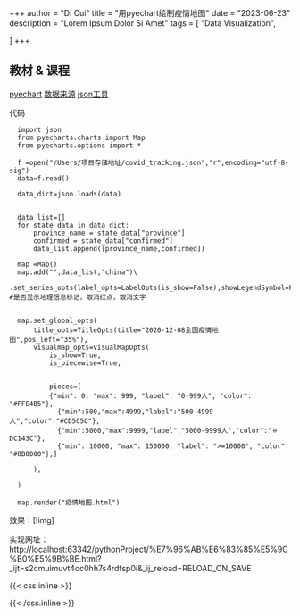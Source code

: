 +++
author = "Di Cui"
title = "用pyechart绘制疫情地图"
date = "2023-06-23"
description = "Lorem Ipsum Dolor Si Amet"
tags = [
    "Data Visualization",

]
+++

## 教材 & 课程

[pyechart](https://05x-docs.pyecharts.org/#/zh-cn/)
[数据来源](https://github.com/canghailan/Wuhan-2019-nCoV/blob/master/Data/2020-12-08.json)
[json工具](https://www.bejson.com/)



代码

````
  import json
  from pyecharts.charts import Map
  from pyecharts.options import *

  f =open("/Users/项目存储地址/covid_tracking.json","r",encoding="utf-8-sig")
  data=f.read()

  data_dict=json.loads(data)


  data_list=[]
  for state_data in data_dict:
      province_name = state_data["province"]
      confirmed = state_data["confirmed"]
      data_list.append([province_name,confirmed])

  map =Map()
  map.add("",data_list,"china")\
      .set_series_opts(label_opts=LabelOpts(is_show=False),showLegendSymbol=False) #是否显示地理信息标记，取消红点，取消文字


  map.set_global_opts(
      title_opts=TitleOpts(title="2020-12-08全国疫情地图",pos_left="35%"),
      visualmap_opts=VisualMapOpts(
          is_show=True,
          is_piecewise=True,


          pieces=[
          {"min": 0, "max": 999, "label": "0-999人", "color": "#FFE4B5"},
            {"min":500,"max":4999,"label":"500-4999人","color":"#CD5C5C"},
            {"min":5000,"max":9999,"label":"5000-9999人","color":"＃DC143C"},
            {"min": 10000, "max": 150000, "label": ">=10000", "color": "#8B0000"},]

      ),

  )

  map.render("疫情地图.html")

````


效果：[!img]

实现网址： http://localhost:63342/pythonProject/%E7%96%AB%E6%83%85%E5%9C%B0%E5%9B%BE.html?_ijt=s2cmuimuvt4oc0hh7s4rdfsp0i&_ij_reload=RELOAD_ON_SAVE



{{< css.inline >}}

<style>
.canon { background: white; width: 100%; height: auto; }
</style>

{{< /css.inline >}}


